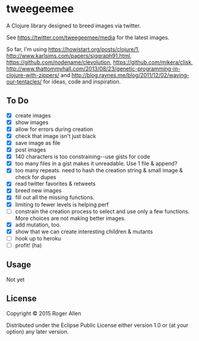 # tweegeemee

A Clojure library designed to breed images via twitter.

See https://twitter.com/tweegeemee/media for the latest images.

So far, I'm using https://howistart.org/posts/clojure/1, http://www.karlsims.com/papers/siggraph91.html, https://github.com/nodename/clevolution, https://github.com/mikera/clisk, http://www.thattommyhall.com/2013/08/23/genetic-programming-in-clojure-with-zippers/ and http://blog.raynes.me/blog/2011/12/02/waving-our-tentacles/ for ideas, code and inspiration.

## To Do

* [x] create images
 * [x] show images
 * [x] allow for errors during creation
 * [x] check that image isn't just black
 * [x] save image as file
* [x] post images
 * [x] 140 characters is too constraining--use gists for code
 * [x] too many files in a gist makes it unreadable.  Use 1 file & append?
 * [x] too many repeats.  need to hash the creation string & small image & check for dupes
* [x] read twitter favorites & retweets
* [x] breed new images
* [x] fill out all the missing functions.
 * [x] limiting to fewer levels is helping perf
 * [ ] constrain the creation process to select and use only a few functions.  More choices are not making better images.
* [x] add mutation, too.
* [x] show that we can create interesting children & mutants
* [ ] hook up to heroku
* [ ] profit! (ha)

## Usage

Not yet

## License

Copyright © 2015 Roger Allen

Distributed under the Eclipse Public License either version 1.0 or (at
your option) any later version.
